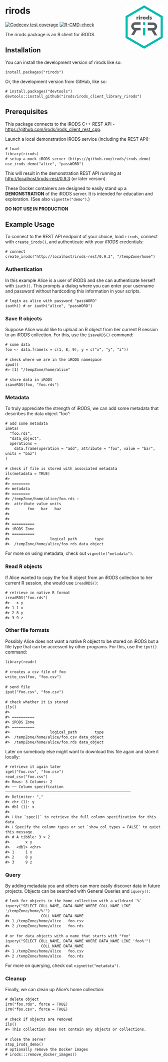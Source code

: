 <!-- README.md is generated from README.Rmd. Please edit that file -->

# rirods <a href="https://dplyr.tidyverse.org"><img src="man/figures/logo.png" align="right" height="138" /></a>

<!-- badges: start -->

[![Codecov test
coverage](https://codecov.io/gh/irods/irods_client_library_rirods/branch/main/graph/badge.svg)](https://app.codecov.io/gh/irods/irods_client_library_rirods?branch=main)
[![R-CMD-check](https://github.com/irods/irods_client_library_rirods/actions/workflows/R-CMD-check.yaml/badge.svg)](https://github.com/irods/irods_client_library_rirods/actions/workflows/R-CMD-check.yaml)
<!-- badges: end -->

The rirods package is an R client for iRODS.

## Installation

You can install the development version of rirods like so:

    install.packages("rirods")

Or, the development version from GitHub, like so:

    # install.packages("devtools")
    devtools::install_github("irods/irods_client_library_rirods")

## Prerequisites

This package connects to the iRODS C++ REST API -
<https://github.com/irods/irods_client_rest_cpp>.

Launch a local demonstration iRODS service (including the REST API):

    # load
    library(rirods)
    # setup a mock iRODS server (https://github.com/irods/irods_demo)
    use_irods_demo("alice", "passWORD")

This will result in the demonstration REST API running at
<http://localhost/irods-rest/0.9.3> (or later version).

These Docker containers are designed to easily stand up a
**DEMONSTRATION** of the iRODS server. It is intended for education and
exploration. (See also `vignette("demo")`.)

**DO NOT USE IN PRODUCTION**

## Example Usage

To connect to the REST API endpoint of your choice, load `rirods`,
connect with `create_irods()`, and authenticate with your iRODS
credentials:

    # connect
    create_irods("http://localhost/irods-rest/0.9.3", "/tempZone/home")

### Authentication

In this example Alice is a user of iRODS and she can authenticate
herself with `iauth()`. This prompts a dialog where you can enter your
username and password without hardcoding this information in your
scripts.

    # login as alice with password "passWORD"
    iauth() # or iauth("alice", "passWORD")

### Save R objects

Suppose Alice would like to upload an R object from her current R
session to an iRODS collection. For this, use the `isaveRDS()` command:

    # some data
    foo <- data.frame(x = c(1, 8, 9), y = c("x", "y", "z"))

    # check where we are in the iRODS namespace
    ipwd()
    #> [1] "/tempZone/home/alice"

    # store data in iRODS
    isaveRDS(foo, "foo.rds")

### Metadata

To truly appreciate the strength of iRODS, we can add some metadata that
describes the data object “foo”:

    # add some metadata
    imeta(
      "foo.rds", 
      "data_object", 
      operations = 
        data.frame(operation = "add", attribute = "foo", value = "bar", units = "baz")
    )

    # check if file is stored with associated metadata
    ils(metadata = TRUE)
    #> 
    #> ========
    #> metadata
    #> ========
    #> /tempZone/home/alice/foo.rds :
    #>  attribute value units
    #>        foo   bar   baz
    #> 
    #> 
    #> ==========
    #> iRODS Zone
    #> ==========
    #>                  logical_path        type
    #>  /tempZone/home/alice/foo.rds data_object

For more on using metadata, check out `vignette("metadata")`.

### Read R objects

If Alice wanted to copy the foo R object from an iRODS collection to her
current R session, she would use `ireadRDS()`:

    # retrieve in native R format
    ireadRDS("foo.rds")
    #>   x y
    #> 1 1 x
    #> 2 8 y
    #> 3 9 z

### Other file formats

Possibly Alice does not want a native R object to be stored on iRODS but
a file type that can be accessed by other programs. For this, use the
`iput()` command:

    library(readr)

    # creates a csv file of foo
    write_csv(foo, "foo.csv")

    # send file
    iput("foo.csv", "foo.csv")

    # check whether it is stored
    ils()
    #> 
    #> ==========
    #> iRODS Zone
    #> ==========
    #>                  logical_path        type
    #>  /tempZone/home/alice/foo.csv data_object
    #>  /tempZone/home/alice/foo.rds data_object

Later on somebody else might want to download this file again and store
it locally:

    # retrieve it again later
    iget("foo.csv", "foo.csv")
    read_csv("foo.csv")
    #> Rows: 3 Columns: 2
    #> ── Column specification ────────────────────────────────────────────────────────
    #> Delimiter: ","
    #> chr (1): y
    #> dbl (1): x
    #> 
    #> ℹ Use `spec()` to retrieve the full column specification for this data.
    #> ℹ Specify the column types or set `show_col_types = FALSE` to quiet this message.
    #> # A tibble: 3 × 2
    #>       x y    
    #>   <dbl> <chr>
    #> 1     1 x    
    #> 2     8 y    
    #> 3     9 z

### Query

By adding metadata you and others can more easily discover data in
future projects. Objects can be searched with General Queries and
`iquery()`:

    # look for objects in the home collection with a wildcard `%`
    iquery("SELECT COLL_NAME, DATA_NAME WHERE COLL_NAME LIKE '/tempZone/home/%'")
    #>              COLL_NAME DATA_NAME
    #> 1 /tempZone/home/alice   foo.csv
    #> 2 /tempZone/home/alice   foo.rds

    # or for data objects with a name that starts with "foo"
    iquery("SELECT COLL_NAME, DATA_NAME WHERE DATA_NAME LIKE 'foo%'")
    #>              COLL_NAME DATA_NAME
    #> 1 /tempZone/home/alice   foo.csv
    #> 2 /tempZone/home/alice   foo.rds

For more on querying, check out `vignette("metadata")`.

### Cleanup

Finally, we can clean up Alice’s home collection:

    # delete object
    irm("foo.rds", force = TRUE)
    irm("foo.csv", force = TRUE)

    # check if objects are removed
    ils()
    #> This collection does not contain any objects or collections.

    # close the server
    stop_irods_demo()
    # optionally remove the Docker images
    # irods:::remove_docker_images()
